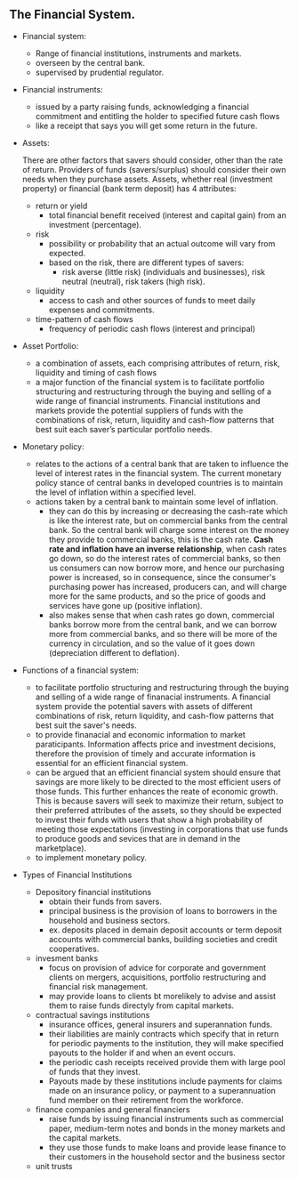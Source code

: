 ## The Financial System.

* Financial system:

	* Range of financial institutions, instruments and markets.
	* overseen by the central bank.
	* supervised by prudential regulator.

* Financial instruments:

	* issued by a party raising funds, acknowledging a financial commitment and entitling the holder to specified future cash flows
	* like a receipt that says you will get some return in the future.

* Assets:

	There are other factors that savers should consider, other than the rate of return. Providers of funds (savers/surplus) should consider their own needs when they purchase assets. Assets, whether real (investment property) or financial (bank term deposit) has 4 attributes:

	* return or yield
		* total financial benefit received (interest and capital gain) from an investment (percentage).
	* risk
		* possibility or probability that an actual outcome will vary from expected. 
		* based on the risk, there are different types of savers:
			* risk averse (little risk) (individuals and businesses), risk neutral (neutral), risk takers (high risk).
	* liquidity
		* access to cash and other sources of funds to meet daily expenses and commitments.
	* time-pattern of cash flows
		* frequency of periodic cash flows (interest and principal)

* Asset Portfolio:
	* a combination of assets, each comprising attributes of return, risk, liquidity and timing of cash flows
	* a major function of the financial system is to facilitate portfolio structuring and restructuring through the buying and selling of a wide range of financial instruments. Financial institutions and markets provide the potential suppliers of funds with the combinations of risk, return, liquidity and cash-flow patterns that best suit each saver’s particular portfolio needs.

* Monetary policy:
	* relates to the actions of a central bank that are taken to influence the level of interest rates in the financial system. The current monetary policy stance of central banks in developed countries is to maintain the level of inflation within a specified level.
	* actions taken by a central bank to maintain some level of inflation.
		* they can do this by increasing or decreasing the cash-rate which is like the interest rate, but on commercial banks from the central bank. So the central bank will charge some interest on the money they provide to commercial banks, this is the cash rate. **Cash rate and inflation have an inverse relationship**, when cash rates go down, so do the interest rates of commercial banks, so then us consumers can now borrow more, and hence our purchasing power is increased, so in consequence, since the consumer's purchasing power has increased, producers can, and will charge more for the same products, and so the price of goods and services have gone up (positive inflation).
		* also makes sense that when cash rates go down, commercial banks borrow more from the central bank, and we can borrow more from commercial banks, and so there will be more of the currency in circulation, and so the value of it goes down (depreciation different to deflation).

* Functions of a financial system:
	* to facilitate portfolio structuring and restructuring through the buying and selling of a wide range of finanacial instruments. A financial system provide the potential savers with assets of different combinations of risk, return liquidity, and cash-flow patterns that best suit the saver's needs.
	* to provide finanacial and economic information to market paraticipants. Information affects price and investment decisions, therefore the provision of timely and accurate information is essential for an efficient financial system.
	* can be argued that an efficient financial system should ensure that savings are more likely to be directed to the most efficient users of those funds. This further enhances the reate of economic growth. This is because savers will seek to maximize their return, subject to their preferred attributes of the assets, so they should be expected to invest their funds with users that show a high probability of meeting those expectations (investing in corporations that use funds to produce goods and sevices that are in demand in the marketplace).
	* to implement monetary policy.



* Types of Financial Institutions
	* Depository financial institutions
		* obtain their funds from savers. 
		* principal business is the provision of loans to borrowers in the household and business sectors.
		* ex. deposits placed in demain deposit accounts or term deposit accounts with commercial banks, building societies and credit cooperatives.
	* invesment banks
		* focus on provision of advice for corporate and government clients on mergers, acquisitions, portfolio restructuring and financial risk management.
		* may provide loans to clients bt morelikely to advise and assist them to raise funds directyly from capital markets.
	* contractual savings institutions
		* insurance offices, general insurers and superannation funds.
		* their liabilities are mainly contracts which specify that in return for periodic payments to the institution, they will make specified payouts to the holder if and when an event occurs.
		* the periodic cash receipts received provide them with large pool of funds that they invest.
		* Payouts made by these institutions include payments for claims made on an insurance policy, or payment to a superannuation fund member on their retirement from the workforce.
	* finance companies and general financiers
		*  raise funds by issuing financial instruments such as commercial paper, medium-term notes and bonds in the money markets and the capital markets.
		* they use those funds to make loans and provide lease finance to their customers in the household sector and the business sector
	* unit trusts